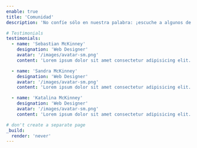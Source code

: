 ```yaml
---
enable: true
title: 'Comunidad'
description: 'No confíe sólo en nuestra palabra: ¡escuche a algunos de nuestros usuarios satisfechos! Consulte algunos de nuestros testimonios a continuación para ver lo que otros dicen sobre Labs Company.'

# Testimonials
testimonials:
  - name: 'Sebastian McKinney'
    designation: 'Web Designer'
    avatar: '/images/avatar-sm.png'
    content: 'Lorem ipsum dolor sit amet consectetur adipisicing elit. Qui iusto illo molestias, assumenda expedita commodi inventore non itaque molestiae voluptatum dolore, facilis sapiente, repellat veniam.'

  - name: 'Sandra McKinney'
    designation: 'Web Designer'
    avatar: '/images/avatar-sm.png'
    content: 'Lorem ipsum dolor sit amet consectetur adipisicing elit. Qui iusto illo molestias, assumenda expedita commodi inventore non itaque molestiae voluptatum dolore, facilis sapiente, repellat veniam.'

  - name: 'Katalina McKinney'
    designation: 'Web Designer'
    avatar: '/images/avatar-sm.png'
    content: 'Lorem ipsum dolor sit amet consectetur adipisicing elit. Qui iusto illo molestias, assumenda expedita commodi inventore non itaque molestiae voluptatum dolore, facilis sapiente, repellat veniam.'

# don't create a separate page
_build:
  render: 'never'
---
```

